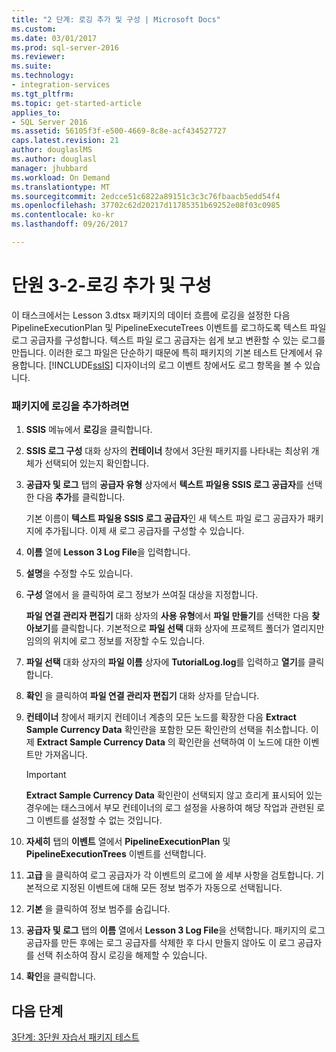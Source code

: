 ```yaml
---
title: "2 단계: 로깅 추가 및 구성 | Microsoft Docs"
ms.custom: 
ms.date: 03/01/2017
ms.prod: sql-server-2016
ms.reviewer: 
ms.suite: 
ms.technology:
- integration-services
ms.tgt_pltfrm: 
ms.topic: get-started-article
applies_to:
- SQL Server 2016
ms.assetid: 56105f3f-e500-4669-8c8e-acf434527727
caps.latest.revision: 21
author: douglaslMS
ms.author: douglasl
manager: jhubbard
ms.workload: On Demand
ms.translationtype: MT
ms.sourcegitcommit: 2edcce51c6822a89151c3c3c76fbaacb5edd54f4
ms.openlocfilehash: 37702c62d20217d11785351b69252e08f03c0985
ms.contentlocale: ko-kr
ms.lasthandoff: 09/26/2017

---
```

# <a name="lesson-3-2---adding-and-configuring-logging"></a>단원 3-2-로깅 추가 및 구성
이 태스크에서는 Lesson 3.dtsx 패키지의 데이터 흐름에 로깅을 설정한 다음 PipelineExecutionPlan 및 PipelineExecuteTrees 이벤트를 로그하도록 텍스트 파일 로그 공급자를 구성합니다. 텍스트 파일 로그 공급자는 쉽게 보고 변환할 수 있는 로그를 만듭니다. 이러한 로그 파일은 단순하기 때문에 특히 패키지의 기본 테스트 단계에서 유용합니다. [!INCLUDE[ssIS](../includes/ssis-md.md)] 디자이너의 로그 이벤트 창에서도 로그 항목을 볼 수 있습니다.  
  
### <a name="to-add-logging-to-the-package"></a>패키지에 로깅을 추가하려면  
  
1.  **SSIS** 메뉴에서 **로깅**을 클릭합니다.  
  
2.  **SSIS 로그 구성** 대화 상자의 **컨테이너** 창에서 3단원 패키지를 나타내는 최상위 개체가 선택되어 있는지 확인합니다.  
  
3.  **공급자 및 로그** 탭의 **공급자 유형** 상자에서 **텍스트 파일용 SSIS 로그 공급자**를 선택한 다음 **추가**를 클릭합니다.  
  
    기본 이름이 **텍스트 파일용 SSIS 로그 공급자**인 새 텍스트 파일 로그 공급자가 패키지에 추가됩니다. 이제 새 로그 공급자를 구성할 수 있습니다.  
  
4.  **이름** 열에 **Lesson 3 Log File**을 입력합니다.  
  
5.  **설명**을 수정할 수도 있습니다.  
  
6.  **구성** 열에서 **<New Connection>** 을 클릭하여 로그 정보가 쓰여질 대상을 지정합니다.  
  
    **파일 연결 관리자 편집기** 대화 상자의 **사용 유형**에서 **파일 만들기**를 선택한 다음 **찾아보기**를 클릭합니다. 기본적으로 **파일 선택** 대화 상자에 프로젝트 폴더가 열리지만 임의의 위치에 로그 정보를 저장할 수도 있습니다.  
  
7.  **파일 선택** 대화 상자의 **파일 이름** 상자에 **TutorialLog.log**를 입력하고 **열기**를 클릭합니다.  
  
8.  **확인** 을 클릭하여 **파일 연결 관리자 편집기** 대화 상자를 닫습니다.  
  
9. **컨테이너** 창에서 패키지 컨테이너 계층의 모든 노드를 확장한 다음 **Extract Sample Currency Data** 확인란을 포함한 모든 확인란의 선택을 취소합니다. 이제 **Extract Sample Currency Data** 의 확인란을 선택하여 이 노드에 대한 이벤트만 가져옵니다.  
  
    > [!IMPORTANT]  
    > **Extract Sample Currency Data** 확인란이 선택되지 않고 흐리게 표시되어 있는 경우에는 태스크에서 부모 컨테이너의 로그 설정을 사용하여 해당 작업과 관련된 로그 이벤트를 설정할 수 없는 것입니다.  
  
10. **자세히** 탭의 **이벤트** 열에서 **PipelineExecutionPlan** 및 **PipelineExecutionTrees** 이벤트를 선택합니다.  
  
11. **고급** 을 클릭하여 로그 공급자가 각 이벤트의 로그에 쓸 세부 사항을 검토합니다. 기본적으로 지정된 이벤트에 대해 모든 정보 범주가 자동으로 선택됩니다.  
  
12. **기본** 을 클릭하여 정보 범주를 숨깁니다.  
  
13. **공급자 및 로그** 탭의 **이름** 열에서 **Lesson 3 Log File**을 선택합니다. 패키지의 로그 공급자를 만든 후에는 로그 공급자를 삭제한 후 다시 만들지 않아도 이 로그 공급자를 선택 취소하여 잠시 로깅을 해제할 수 있습니다.  
  
14. **확인**을 클릭합니다.  
  
## <a name="next-steps"></a>다음 단계  
[3단계: 3단원 자습서 패키지 테스트](../integration-services/lesson-3-3-testing-the-lesson-3-tutorial-package.md)  
  

